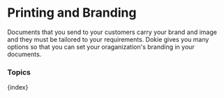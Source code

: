 <!-- add-breadcrumbs -->
# Printing and Branding

Documents that you send to your customers carry your brand and image and they must be tailored to your requirements. Dokie gives you many options so that you can set your oraganization's branding in your documents.

### Topics

{index}
